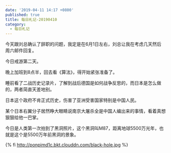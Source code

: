 ```yaml
---
date: '2019-04-11 14:17 +0800'
published: true
title: 每日札记-20190410
category:
  - 每日札记
---
```

今天跟刘总确认了辞职的问题，我定是在6月1日左右，刘总让我在考虑几天然后周六邮件回复。

今日戒游第二天。

晚上加班到8点半，回去看《算法》，得开始紧张准备了。

睡前看了二战历史记录片，了解到战后德国是如何战争反思的，而日本是怎么做的，两者简直天差地别。

日本这个政府不肯正式历史，伤害了亚洲受害国家特别是中国人民。

某个日本右翼分子居然睁大眼睛说南京大屠杀全是中国人编出来的事情，看着真想狠狠给他一巴掌。

今日是人类第一次拍到了黑洞照片，这个黑洞叫M87，距离地球5500万光年，也就是这个是5500万年前黑洞的景象。

{% fi http://ponpimd1c.bkt.clouddn.com/black-hole.jpg %}
